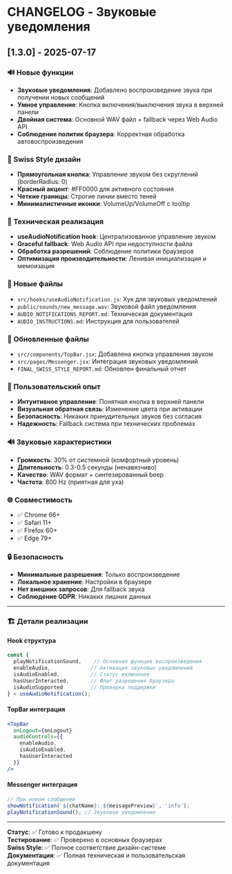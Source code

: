 # CHANGELOG - Звуковые уведомления

## [1.3.0] - 2025-07-17

### 🔊 Новые функции
- **Звуковые уведомления**: Добавлено воспроизведение звука при получении новых сообщений
- **Умное управление**: Кнопка включения/выключения звука в верхней панели
- **Двойная система**: Основной WAV файл + fallback через Web Audio API
- **Соблюдение политик браузера**: Корректная обработка автовоспроизведения

### 🎨 Swiss Style дизайн
- **Прямоугольная кнопка**: Управление звуком без скруглений (borderRadius: 0)
- **Красный акцент**: #FF0000 для активного состояния
- **Четкие границы**: Строгие линии вместо теней
- **Минималистичные иконки**: VolumeUp/VolumeOff с tooltip

### 🔧 Техническая реализация
- **useAudioNotification hook**: Централизованное управление звуком
- **Graceful fallback**: Web Audio API при недоступности файла
- **Обработка разрешений**: Соблюдение политики браузеров
- **Оптимизация производительности**: Ленивая инициализация и мемоизация

### 📁 Новые файлы
- `src/hooks/useAudioNotification.js`: Хук для звуковых уведомлений
- `public/sounds/new_message.wav`: Звуковой файл уведомления
- `AUDIO_NOTIFICATIONS_REPORT.md`: Техническая документация
- `AUDIO_INSTRUCTIONS.md`: Инструкция для пользователей

### 🔄 Обновленные файлы
- `src/components/TopBar.jsx`: Добавлена кнопка управления звуком
- `src/pages/Messenger.jsx`: Интеграция звуковых уведомлений
- `FINAL_SWISS_STYLE_REPORT.md`: Обновлен финальный отчет

### 🎯 Пользовательский опыт
- **Интуитивное управление**: Понятная кнопка в верхней панели
- **Визуальная обратная связь**: Изменение цвета при активации
- **Безопасность**: Никаких принудительных звуков без согласия
- **Надежность**: Fallback система при технических проблемах

### 🔊 Звуковые характеристики
- **Громкость**: 30% от системной (комфортный уровень)
- **Длительность**: 0.3-0.5 секунды (ненавязчиво)
- **Качество**: WAV формат + синтезированный beep
- **Частота**: 800 Hz (приятная для уха)

### 🌐 Совместимость
- ✅ Chrome 66+
- ✅ Safari 11+
- ✅ Firefox 60+
- ✅ Edge 79+

### 🔒 Безопасность
- **Минимальные разрешения**: Только воспроизведение
- **Локальное хранение**: Настройки в браузере
- **Нет внешних запросов**: Для fallback звука
- **Соблюдение GDPR**: Никаких лишних данных

---

### 🏗️ Детали реализации

#### **Hook структура**
```javascript
const {
  playNotificationSound,    // Основная функция воспроизведения
  enableAudio,             // Активация звуковых уведомлений
  isAudioEnabled,          // Статус включения
  hasUserInteracted,       // Флаг разрешения браузера
  isAudioSupported         // Проверка поддержки
} = useAudioNotification();
```

#### **TopBar интеграция**
```jsx
<TopBar 
  onLogout={onLogout} 
  audioControls={{
    enableAudio,
    isAudioEnabled,
    hasUserInteracted
  }}
/>
```

#### **Messenger интеграция**
```javascript
// При новом сообщении
showNotification(`${chatName}: ${messagePreview}`, 'info');
playNotificationSound(); // Звуковое уведомление
```

---

**Статус**: ✅ Готово к продакшену  
**Тестирование**: ✅ Проверено в основных браузерах  
**Swiss Style**: ✅ Полное соответствие дизайн-системе  
**Документация**: ✅ Полная техническая и пользовательская документация
